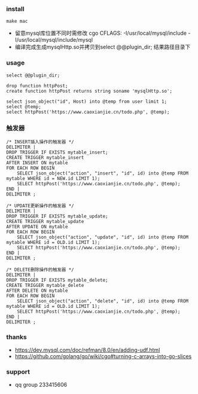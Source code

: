 
### install
```
make mac
```
* 留意mysql库位置不同时需修改 cgo CFLAGS: -I/usr/local/mysql/include -I/usr/local/mysql/include/mysql
* 编译完成生成mysqlHttp.so并拷贝到select @@plugin_dir; 结果路径目录下

### usage
```
select @@plugin_dir;

drop function httpPost;
create function httpPost returns string soname 'mysqlHttp.so';

select json_object("id", Host) into @temp from user limit 1;
select @temp;
select httpPost('https://www.caoxianjie.cn/todo.php', @temp);
```

### 触发器
```
/* INSERT插入操作的触发器 */  
DELIMITER |  
DROP TRIGGER IF EXISTS mytable_insert;  
CREATE TRIGGER mytable_insert  
AFTER INSERT ON mytable  
FOR EACH ROW BEGIN  
    SELECT json_object("action", "insert", "id", id) into @temp FROM mytable WHERE id = NEW.id LIMIT 1);  
    SELECT httpPost('https://www.caoxianjie.cn/todo.php', @temp);  
END |  
DELIMITER ;  
  
/* UPDATE更新操作的触发器 */  
DELIMITER |  
DROP TRIGGER IF EXISTS mytable_update;  
CREATE TRIGGER mytable_update  
AFTER UPDATE ON mytable  
FOR EACH ROW BEGIN  
    SELECT json_object("action", "update", "id", id) into @temp FROM mytable WHERE id = OLD.id LIMIT 1);  
    SELECT httpPost('https://www.caoxianjie.cn/todo.php', @temp);  
END |  
DELIMITER ;  
  
/* DELETE删除操作的触发器 */  
DELIMITER |  
DROP TRIGGER IF EXISTS mytable_delete;  
CREATE TRIGGER mytable_delete  
AFTER DELETE ON mytable  
FOR EACH ROW BEGIN  
    SELECT json_object("action", "delete", "id", id) into @temp FROM mytable WHERE id = OLD.id LIMIT 1);  
    SELECT httpPost('https://www.caoxianjie.cn/todo.php', @temp); 
END |  
DELIMITER ;  
```

### thanks
* https://dev.mysql.com/doc/refman/8.0/en/adding-udf.html
* https://github.com/golang/go/wiki/cgo#turning-c-arrays-into-go-slices

### support
* qq group 233415606